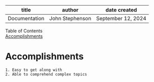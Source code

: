 | title | author | date created
| -------- | ------- | -------|
| Documentation | John Stephenson | September 12, 2024 |  
  
Table of Contents  
[Accomplishments](#accomplishments)  

# Accomplishments 
    1. Easy to get along with  
    2. Able to comprehend complex topics  